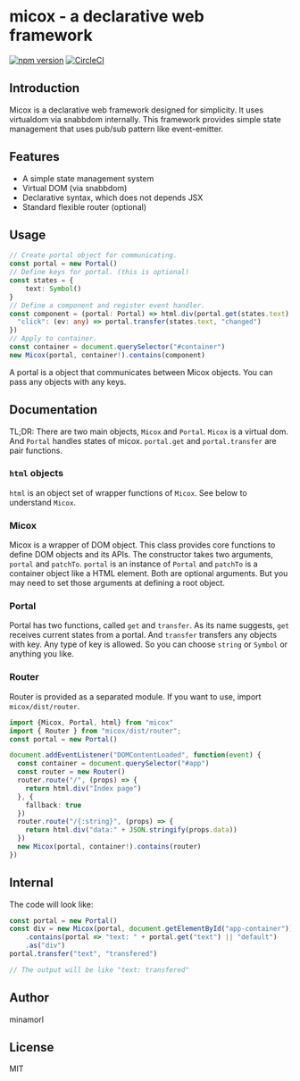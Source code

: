 # micox - a declarative web framework
[![npm version](https://badge.fury.io/js/micox.svg)](https://badge.fury.io/js/micox)
[![CircleCI](https://circleci.com/gh/minamorl/micox.svg?style=svg)](https://circleci.com/gh/minamorl/micox)

## Introduction

Micox is a declarative web framework designed for simplicity. It uses virtualdom via snabbdom internally. This framework provides simple state management that uses pub/sub pattern like event-emitter.

## Features

- A simple state management system
- Virtual DOM (via snabbdom)
- Declarative syntax, which does not depends JSX
- Standard flexible router (optional)

## Usage

```ts
// Create portal object for communicating.
const portal = new Portal()
// Define keys for portal. (this is optional)
const states = {
    text: Symbol()
}
// Define a component and register event handler.
const component = (portal: Portal) => html.div(portal.get(states.text) || "default").events({
  "click": (ev: any) => portal.transfer(states.text, "changed")
})
// Apply to container.
const container = document.querySelector("#container")
new Micox(portal, container!).contains(component)
```

A portal is a object that communicates between Micox objects. You can pass any objects with any keys.

## Documentation

TL;DR: There are two main objects, `Micox` and `Portal`. `Micox` is a virtual dom. And `Portal` handles states of micox. `portal.get` and `portal.transfer` are pair functions.


### `html` objects

`html` is an object set of wrapper functions of `Micox`. See below to understand `Micox`.

### Micox

Micox is a wrapper of DOM object. This class provides core functions to define DOM objects and its APIs. The constructor takes two arguments, `portal` and `patchTo`. `portal` is an instance of `Portal` and `patchTo` is a container object like a HTML element. Both are optional arguments. But you may need to set those arguments at defining a root object.

### Portal

Portal has two functions, called `get` and `transfer`. As its name suggests, `get` receives current states from a portal. And `transfer` transfers any objects with key. Any type of key is allowed. So you can choose `string` or `Symbol` or anything you like.

### Router

Router is provided as a separated module. If you want to use, import `micox/dist/router`.

```ts
import {Micox, Portal, html} from "micox"
import { Router } from "micox/dist/router";
const portal = new Portal()

document.addEventListener("DOMContentLoaded", function(event) {
  const container = document.querySelector("#app")
  const router = new Router()
  router.route("/", (props) => {
    return html.div("Index page")
  }, {
    fallback: true
  })
  router.route("/{:string}", (props) => {
    return html.div("data:" + JSON.stringify(props.data))
  })
  new Micox(portal, container!).contains(router)
})
```

## Internal

The code will look like:

```ts
const portal = new Portal()
const div = new Micox(portal, document.getElementById("app-container"))
    .contains(portal => "text: " + portal.get("text") || "default")
    .as("div")
portal.transfer("text", "transfered")

// The output will be like "text: transfered"
```

## Author
minamorl

## License
MIT
